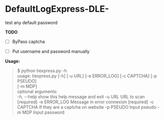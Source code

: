 # DefaultLogExpress-DLE-
test any default password


**TODO**

 - [ ] ByPass captcha
 - [ ] Put username and password manually


**Usage:**

> $ python tiexpress.py -h                                              
> usage: tiexpress.py [-h] [-u URL] [-e ERROR_LOG] [-c CAPTCHA] [-p
> PSEUDO]                                                               
> [-m MDP]                                                              
> optional arguments:                                                   
> -h, --help    show this help message and exit                                                                                                                                                                      -u URL        URL to scan [required]                                                                                                                                                                               -e ERROR_LOG  Message in error connexion [required]                                                                                                                                                                -c CAPTCHA    If they are a captcha on website                                                                                                                                                                     -p PSEUDO     Input pseudo                                                                                                                                                                                         -m MDP        Input password
